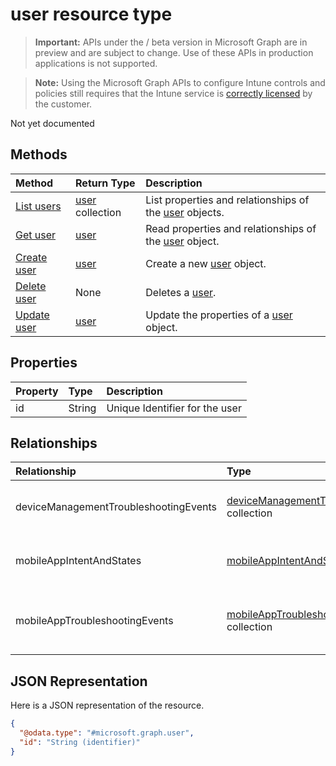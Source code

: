﻿# user resource type

> **Important:** APIs under the / beta version in Microsoft Graph are in preview and are subject to change. Use of these APIs in production applications is not supported.

> **Note:** Using the Microsoft Graph APIs to configure Intune controls and policies still requires that the Intune service is [correctly licensed](https://go.microsoft.com/fwlink/?linkid=839381) by the customer.

Not yet documented
## Methods
|Method|Return Type|Description|
|:---|:---|:---|
|[List users](../api/intune_troubleshooting_user_list.md)|[user](../resources/intune_troubleshooting_user.md) collection|List properties and relationships of the [user](../resources/intune_troubleshooting_user.md) objects.|
|[Get user](../api/intune_troubleshooting_user_get.md)|[user](../resources/intune_troubleshooting_user.md)|Read properties and relationships of the [user](../resources/intune_troubleshooting_user.md) object.|
|[Create user](../api/intune_troubleshooting_user_create.md)|[user](../resources/intune_troubleshooting_user.md)|Create a new [user](../resources/intune_troubleshooting_user.md) object.|
|[Delete user](../api/intune_troubleshooting_user_delete.md)|None|Deletes a [user](../resources/intune_troubleshooting_user.md).|
|[Update user](../api/intune_troubleshooting_user_update.md)|[user](../resources/intune_troubleshooting_user.md)|Update the properties of a [user](../resources/intune_troubleshooting_user.md) object.|

## Properties
|Property|Type|Description|
|:---|:---|:---|
|id|String|Unique Identifier for the user|

## Relationships
|Relationship|Type|Description|
|:---|:---|:---|
|deviceManagementTroubleshootingEvents|[deviceManagementTroubleshootingEvent](../resources/intune_troubleshooting_devicemanagementtroubleshootingevent.md) collection|The list of troubleshooting events for this user.|
|mobileAppIntentAndStates|[mobileAppIntentAndState](../resources/intune_troubleshooting_mobileappintentandstate.md) collection|The list of troubleshooting events for this user.|
|mobileAppTroubleshootingEvents|[mobileAppTroubleshootingEvent](../resources/intune_troubleshooting_mobileapptroubleshootingevent.md) collection|The list of mobile app troubleshooting events for this user.|

## JSON Representation
Here is a JSON representation of the resource.
<!-- {
  "blockType": "resource",
  "keyProperty": "id",
  "@odata.type": "microsoft.graph.user"
}
-->
``` json
{
  "@odata.type": "#microsoft.graph.user",
  "id": "String (identifier)"
}
```



